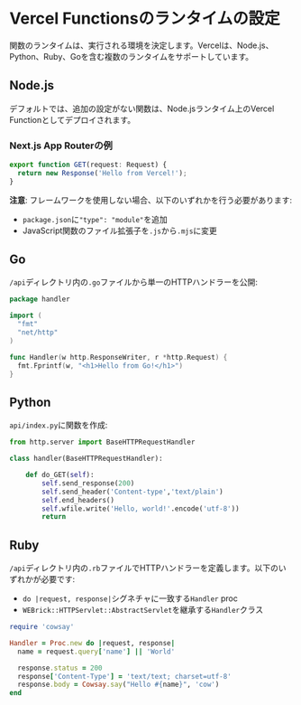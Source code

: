 # Vercel Functionsのランタイムの設定

関数のランタイムは、実行される環境を決定します。Vercelは、Node.js、Python、Ruby、Goを含む複数のランタイムをサポートしています。

## Node.js

デフォルトでは、追加の設定がない関数は、Node.jsランタイム上のVercel Functionとしてデプロイされます。

### Next.js App Routerの例

```typescript
export function GET(request: Request) {
  return new Response('Hello from Vercel!');
}
```

**注意**: フレームワークを使用しない場合、以下のいずれかを行う必要があります:

- `package.json`に`"type": "module"`を追加
- JavaScript関数のファイル拡張子を`.js`から`.mjs`に変更

## Go

`/api`ディレクトリ内の`.go`ファイルから単一のHTTPハンドラーを公開:

```go
package handler

import (
  "fmt"
  "net/http"
)

func Handler(w http.ResponseWriter, r *http.Request) {
  fmt.Fprintf(w, "<h1>Hello from Go!</h1>")
}
```

## Python

`api/index.py`に関数を作成:

```python
from http.server import BaseHTTPRequestHandler

class handler(BaseHTTPRequestHandler):

    def do_GET(self):
        self.send_response(200)
        self.send_header('Content-type','text/plain')
        self.end_headers()
        self.wfile.write('Hello, world!'.encode('utf-8'))
        return
```

## Ruby

`/api`ディレクトリ内の`.rb`ファイルでHTTPハンドラーを定義します。以下のいずれかが必要です:

- `do |request, response|`シグネチャに一致する`Handler` proc
- `WEBrick::HTTPServlet::AbstractServlet`を継承する`Handler`クラス

```ruby
require 'cowsay'

Handler = Proc.new do |request, response|
  name = request.query['name'] || 'World'

  response.status = 200
  response['Content-Type'] = 'text/text; charset=utf-8'
  response.body = Cowsay.say("Hello #{name}", 'cow')
end
```
